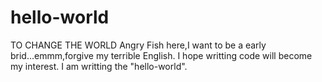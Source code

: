 # hello-world
TO CHANGE THE WORLD
Angry Fish here,I want to be a early brid...emmm,forgive my terrible English.
I hope writting code will become my interest.
I am writting the "hello-world".
